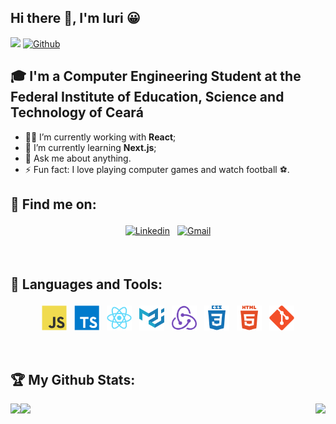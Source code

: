 ## Hi there 👋, I'm Iuri 😀
![](https://visitor-badge.laobi.icu/badge?page_id=fcoiuri.fcoiuri) [![Github](https://img.shields.io/github/followers/fcoiuri?label=Followers&logo=Github)](https://github.com/fcoiuri)




## 🎓 I'm a Computer Engineering Student at the Federal Institute of Education, Science and Technology of Ceará

- 👨‍💻 I’m currently working with **React**;
- 🌱  I’m currently learning **Next.js**;
- 💬 Ask me about anything.
- ⚡ Fun fact: I love playing computer games and watch football ⚽.

## :email: Find me on:

<p align="center">
 <a href="https://www.linkedin.com/in/fcoiuri/" target="_blank" rel="noopener noreferrer"> <img src="https://upload.wikimedia.org/wikipedia/commons/c/ca/LinkedIn_logo_initials.png" alt="Linkedin" height="40" style="vertical-align:top; margin:4px"></a>
 <a href="mailto:fcoiuri@gmail.com"> <img src="https://upload.wikimedia.org/wikipedia/commons/7/7e/Gmail_icon_%282020%29.svg" alt="Gmail" height="38" style="vertical-align:top; margin:4px"></a> 
</p>
<br/>


## 🧰 Languages and Tools:
<p align="center">
<a href="https://developer.mozilla.org/en-US/docs/Web/JavaScript" target="_blank" rel="noopener noreferrer"> <img src="https://raw.githubusercontent.com/devicons/devicon/master/icons/javascript/javascript-original.svg" alt="JavaScript" height="40" style="vertical-align:top; margin:4px"></a>
 <a href="https://www.typescriptlang.org" target="_blank" rel="noopener noreferrer"> <img src="https://raw.githubusercontent.com/devicons/devicon/master/icons/typescript/typescript-plain.svg" alt="TypeScript" height="40" style="vertical-align:top; margin:4px"></a>
<a href="https://reactjs.org" target="_blank" rel="noopener noreferrer"> <img src="https://raw.githubusercontent.com/devicons/devicon/master/icons/react/react-original.svg" alt="React" height="40" style="vertical-align:top; margin:4px"></a>
<a href="https://v4.mui.com" target="_blank" rel="noopener noreferrer"> <img src="https://raw.githubusercontent.com/devicons/devicon/master/icons/materialui/materialui-original.svg" alt="MaterialUi" height="40" style="vertical-align:top; margin:4px"></a>
<a href="https://redux.js.org" target="_blank" rel="noopener noreferrer"> <img src="https://raw.githubusercontent.com/devicons/devicon/master/icons/redux/redux-original.svg" alt="Redux" height="40" style="vertical-align:top; margin:4px"></a>
<a href="https://www.w3schools.com/css/" target="_blank" rel="noopener noreferrer"> <img src="https://raw.githubusercontent.com/devicons/devicon/master/icons/css3/css3-plain-wordmark.svg" alt="CSS" height="40" style="vertical-align:top; margin:4px"></a>
<a href="https://www.w3schools.com/html/" target="_blank" rel="noopener noreferrer"> <img src="https://raw.githubusercontent.com/devicons/devicon/master/icons/html5/html5-plain-wordmark.svg" alt="HTML" height="40" style="vertical-align:top; margin:4px"></a>
<a href="https://git-scm.com" target="_blank" rel="noopener noreferrer"> <img src="https://raw.githubusercontent.com/devicons/devicon/master/icons/git/git-plain.svg" alt="Git" height="40" style="vertical-align:top; margin:4px"></a>

</p>

<br/>

## :trophy: My Github Stats:

<div>
<a href="https://github-readme-stats.vercel.app/api?username=fcoiuri&theme=tokyonight">
  <img  align="left" src="https://github-readme-stats.vercel.app/api?username=fcoiuri&count_private=true&show_icons=true&theme=tokyonight" />
</a>
<a href="https://github-readme-stats.vercel.app/api/top-langs/?username=fcoiuri&hide=php&theme=tokyonight">
  <img align="right" src="https://github-readme-stats.vercel.app/api/top-langs/?username=fcoiuri&hide=php&theme=tokyonight" />
</a>
<a href="https://github-readme-streak-stats.herokuapp.com?user=fcoiuri&theme=tokyonight&date_format=M%20j%5B%2C%20Y%5D">
  <img align="left" src="https://github-readme-streak-stats.herokuapp.com?user=fcoiuri&theme=tokyonight&date_format=M%20j%5B%2C%20Y%5D" />
</a>
</div>
